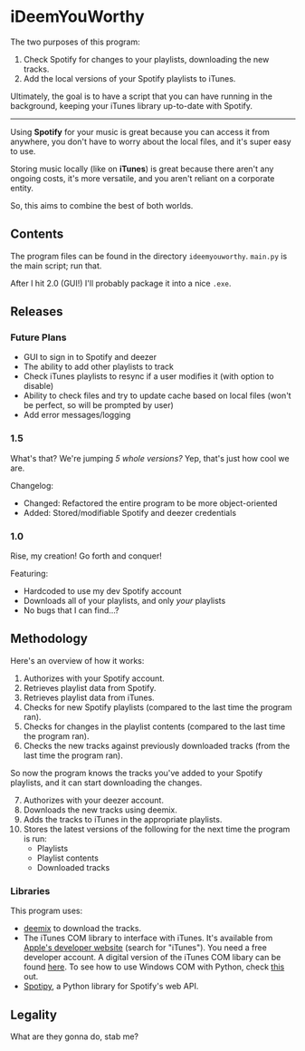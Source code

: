 # iDeemYouWorthy

The two purposes of this program:

 1. Check Spotify for changes to your playlists, downloading the new tracks.
 2. Add the local versions of your Spotify playlists to iTunes.
 
Ultimately, the goal is to have a script that you can have running in the background, keeping your iTunes library up-to-date with Spotify.

___

Using **Spotify** for your music is great because you can access it from anywhere, you don't have to worry about the local files, and it's super easy to use.

Storing music locally (like on **iTunes**) is great because there aren't any ongoing costs, it's more versatile, and you aren't reliant on a corporate entity.

So, this aims to combine the best of both worlds.


## Contents

The program files can be found in the directory `ideemyouworthy`. `main.py` is the main script; run that.

After I hit 2.0 (GUI!) I'll probably package it into a nice `.exe`.


## Releases

### Future Plans

 - GUI to sign in to Spotify and deezer
 - The ability to add other playlists to track
 - Check iTunes playlists to resync if a user modifies it (with option to disable)
 - Ability to check files and try to update cache based on local files (won't be perfect, so will be prompted by user)
 - Add error messages/logging

### 1.5

What's that? We're jumping *5 whole versions?* Yep, that's just how cool we are.

Changelog:

 - Changed: Refactored the entire program to be more object-oriented
 - Added: Stored/modifiable Spotify and deezer credentials

### 1.0

Rise, my creation! Go forth and conquer!

Featuring:

 - Hardcoded to use my dev Spotify account
 - Downloads all of your playlists, and only *your* playlists
 - No bugs that I can find...?


## Methodology

Here's an overview of how it works:

1. Authorizes with your Spotify account.
2. Retrieves playlist data from Spotify.
3. Retrieves playlist data from iTunes.
4. Checks for new Spotify playlists (compared to the last time the program ran).
5. Checks for changes in the playlist contents (compared to the last time the program ran).
6. Checks the new tracks against previously downloaded tracks (from the last time the program ran).

So now the program knows the tracks you've added to your Spotify playlists, and it can start downloading the changes.

7. Authorizes with your deezer account.
8. Downloads the new tracks using deemix.
9. Adds the tracks to iTunes in the appropriate playlists.
10. Stores the latest versions of the following for the next time the program is run:
      - Playlists
	  - Playlist contents
	  - Downloaded tracks

### Libraries

This program uses:

 - [deemix](https://old.reddit.com/r/deemix) to download the tracks.
 - The iTunes COM library to interface with iTunes. It's available from [Apple's developer website](https://developer.apple.com/download/more/) (search for "iTunes"). You need a free developer account. A digital version of the iTunes COM libary can be found [here](http://www.joshkunz.com/iTunesControl/). To see how to use Windows COM with Python, check [this](https://code.activestate.com/recipes/498241-scripting-itunes-for-windows-with-python/) out.
 - [Spotipy](https://spotipy.readthedocs.io/en/2.12.0/), a Python library for Spotify's web API.


## Legality

What are they gonna do, stab me?